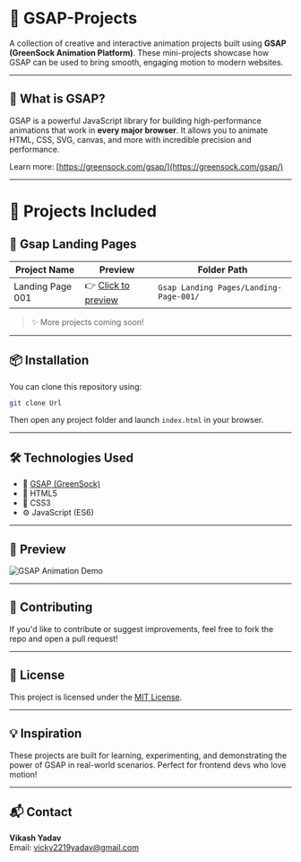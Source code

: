# 🚀 GSAP-Projects

A collection of creative and interactive animation projects built using **GSAP (GreenSock Animation Platform)**. These mini-projects showcase how GSAP can be used to bring smooth, engaging motion to modern websites.

---

## 🎯 What is GSAP?

GSAP is a powerful JavaScript library for building high-performance animations that work in **every major browser**. It allows you to animate HTML, CSS, SVG, canvas, and more with incredible precision and performance.

Learn more: [https://greensock.com/gsap/](https://greensock.com/gsap/)

---

# 📁 Projects Included


## 💼 Gsap Landing Pages

| Project Name                          | Preview                                                  | Folder Path                                               |
|--------------------------------------|-----------------------------------------------------------|------------------------------------------------------------|
| Landing Page 001              | 👉 [Click to preview](./Gsap%20Landing%20Pages/Landing-Page-001/Readme.md) | `Gsap Landing Pages/Landing-Page-001/`     |
     

> ✨ More projects coming soon!

---

## 📦 Installation

You can clone this repository using:

```bash
git clone Url 
```

Then open any project folder and launch `index.html` in your browser.

---

## 🛠 Technologies Used

- 🌿 [GSAP (GreenSock)](https://greensock.com/gsap/)
- 🧱 HTML5
- 🎨 CSS3
- ⚙️ JavaScript (ES6)

---

## 📸 Preview

![GSAP Animation Demo](https://media.giphy.com/media/3oKIPtjElfqwMOTbH2/giphy.gif)

---

## 🙌 Contributing

If you'd like to contribute or suggest improvements, feel free to fork the repo and open a pull request!

---

## 📄 License

This project is licensed under the [MIT License](LICENSE).

---

## 💡 Inspiration

These projects are built for learning, experimenting, and demonstrating the power of GSAP in real-world scenarios. Perfect for frontend devs who love motion!

---

## 📬 Contact

**Vikash Yadav**  
Email: vicky2219yadav@gmail.com